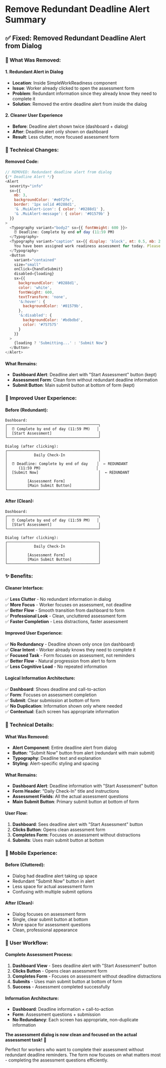# Remove Redundant Deadline Alert Summary

## ✅ **Fixed: Removed Redundant Deadline Alert from Dialog**

### **🎯 What Was Removed:**

#### **1. Redundant Alert in Dialog**
- **Location**: Inside SimpleWorkReadiness component
- **Issue**: Worker already clicked to open the assessment form
- **Problem**: Redundant information since they already know they need to complete it
- **Solution**: Removed the entire deadline alert from inside the dialog

#### **2. Cleaner User Experience**
- **Before**: Deadline alert shown twice (dashboard + dialog)
- **After**: Deadline alert only shown on dashboard
- **Result**: Less clutter, more focused assessment form

### **🔧 Technical Changes:**

#### **Removed Code:**
```javascript
// REMOVED: Redundant deadline alert from dialog
{/* Deadline Alert */}
<Alert 
  severity="info" 
  sx={{ 
    mb: 3,
    backgroundColor: '#e0f2fe', 
    border: '1px solid #0288d1',
    '& .MuiAlert-icon': { color: '#0288d1' },
    '& .MuiAlert-message': { color: '#01579b' }
  }}
>
  <Typography variant="body2" sx={{ fontWeight: 600 }}>
    ⏰ Deadline: Complete by end of day (11:59 PM)
  </Typography>
  <Typography variant="caption" sx={{ display: 'block', mt: 0.5, mb: 2 }}>
    You have been assigned work readiness assessment for today. Please complete it before the end of the day.
  </Typography>
  <Button
    variant="contained"
    size="small"
    onClick={handleSubmit}
    disabled={loading}
    sx={{
      backgroundColor: '#0288d1',
      color: 'white',
      fontWeight: 600,
      textTransform: 'none',
      '&:hover': {
        backgroundColor: '#01579b',
      },
      '&:disabled': {
        backgroundColor: '#bdbdbd',
        color: '#757575'
      }
    }}
  >
    {loading ? 'Submitting...' : 'Submit Now'}
  </Button>
</Alert>
```

#### **What Remains:**
- **Dashboard Alert**: Deadline alert with "Start Assessment" button (kept)
- **Assessment Form**: Clean form without redundant deadline information
- **Submit Button**: Main submit button at bottom of form (kept)

### **🎨 Improved User Experience:**

#### **Before (Redundant):**
```
Dashboard:
┌─────────────────────────────────────────┐
│  ⏰ Complete by end of day (11:59 PM)   │
│  [Start Assessment]                     │
└─────────────────────────────────────────┘

Dialog (after clicking):
┌─────────────────────────────────────────┐
│            Daily Check-In               │
│                                         │
│  ⏰ Deadline: Complete by end of day    │  ← REDUNDANT
│     (11:59 PM)                         │
│  [Submit Now]                           │  ← REDUNDANT
│                                         │
│         [Assessment Form]               │
│         [Main Submit Button]            │
└─────────────────────────────────────────┘
```

#### **After (Clean):**
```
Dashboard:
┌─────────────────────────────────────────┐
│  ⏰ Complete by end of day (11:59 PM)   │
│  [Start Assessment]                     │
└─────────────────────────────────────────┘

Dialog (after clicking):
┌─────────────────────────────────────────┐
│            Daily Check-In               │
│                                         │
│         [Assessment Form]               │
│         [Main Submit Button]            │
└─────────────────────────────────────────┘
```

### **✨ Benefits:**

#### **Cleaner Interface:**
✅ **Less Clutter** - No redundant information in dialog  
✅ **More Focus** - Worker focuses on assessment, not deadline  
✅ **Better Flow** - Smooth transition from dashboard to form  
✅ **Professional Look** - Clean, uncluttered assessment form  
✅ **Faster Completion** - Less distractions, faster assessment  

#### **Improved User Experience:**
✅ **No Redundancy** - Deadline shown only once (on dashboard)  
✅ **Clear Intent** - Worker already knows they need to complete it  
✅ **Focused Task** - Form focuses on assessment, not reminders  
✅ **Better Flow** - Natural progression from alert to form  
✅ **Less Cognitive Load** - No repeated information  

#### **Logical Information Architecture:**
✅ **Dashboard**: Shows deadline and call-to-action  
✅ **Form**: Focuses on assessment completion  
✅ **Submit**: Clear submission at bottom of form  
✅ **No Duplication**: Information shown only where needed  
✅ **Contextual**: Each screen has appropriate information  

### **🔧 Technical Details:**

#### **What Was Removed:**
- **Alert Component**: Entire deadline alert from dialog
- **Button**: "Submit Now" button from alert (redundant with main submit)
- **Typography**: Deadline text and explanation
- **Styling**: Alert-specific styling and spacing

#### **What Remains:**
- **Dashboard Alert**: Deadline information with "Start Assessment" button
- **Form Header**: "Daily Check-In" title and instructions
- **Assessment Fields**: All the actual assessment questions
- **Main Submit Button**: Primary submit button at bottom of form

#### **User Flow:**
1. **Dashboard**: Sees deadline alert with "Start Assessment" button
2. **Clicks Button**: Opens clean assessment form
3. **Completes Form**: Focuses on assessment without distractions
4. **Submits**: Uses main submit button at bottom

### **📱 Mobile Experience:**

#### **Before (Cluttered):**
- Dialog had deadline alert taking up space
- Redundant "Submit Now" button in alert
- Less space for actual assessment form
- Confusing with multiple submit options

#### **After (Clean):**
- Dialog focuses on assessment form
- Single, clear submit button at bottom
- More space for assessment questions
- Clean, professional appearance

### **🎯 User Workflow:**

#### **Complete Assessment Process:**
1. **Dashboard View** - Sees deadline alert with "Start Assessment" button
2. **Clicks Button** - Opens clean assessment form
3. **Completes Form** - Focuses on assessment without deadline distractions
4. **Submits** - Uses main submit button at bottom of form
5. **Success** - Assessment completed successfully

#### **Information Architecture:**
- **Dashboard**: Deadline information + call-to-action
- **Form**: Assessment questions + submission
- **No Redundancy**: Each screen has appropriate, non-duplicate information

**The assessment dialog is now clean and focused on the actual assessment task!** 🎯

Perfect for workers who want to complete their assessment without redundant deadline reminders. The form now focuses on what matters most - completing the assessment questions efficiently.








